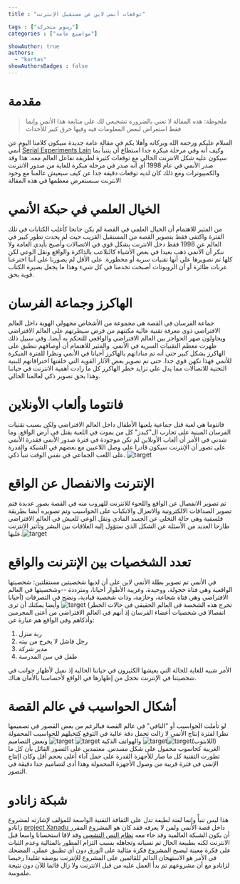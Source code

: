 ```yaml
---
title : "توقعات أنمي لاين عن مستقبل الإنترنت"

tags : ["رسوم متحركة"]
categories : ["مواضيع عامة"]

showAuthor: true
authors:
  - "kortas"
showAuthorsBadges : false 
---
```


# مقدمة
>ملحوظة: هذه المقالة لا تعني بالضرورة تشجيعي لك على متابعة هذا الأنمي وإنما فقط استعراض لبعض المعلومات فيه وفيها  حرق كبير للأحداث

السلام عليكم ورحمة الله وبركاته وأهلا بكم في مقالة عامة جديدة سيكون كلامنا اليوم عن أنمي [Serial Experiments Lain](https://en.wikipedia.org/wiki/Serial_Experiments_Lain) وكيف أنه وفي مرحلة مبكرة جدا استطاع أن يتنبأ بما سيكون عليه شكل الانترنت الحالي مع توقعات كثيرة لطريقة تفاعل العالم معه. هذا وقد صدر الأنمي في عام 1998 أي أنه صدر في مرحلة مبكرة للغاية من صدور الانترنت والكمبيوترات ومع ذلك كان لديه توقعات دقيقة جدا عن كيف سيعيش عالمنا مع وجود الانترنت سنستعرض معظمها في هذه المقالة

# الخيال العلمي في حبكة الأنمي
من المثير للاهتمام أن الخيال العلمي في القصة لم يكن جانحا كأغلب الكتابات في تلك الفترة واكتفى فقط بتصوير القصة من المستقبل القريب حيث لم يحدث تطور كبير في العالم عن 1998 فقط دخل الانترنت بشكل قوي في الاتصالات وأصبح بأيدي العامة ولا ننكر أن الأنمي ذهب بعيدا في بعض الأشياء كالتلاعب بالذاكرة والواقع ونقل الوعي لكن كلها تم تصويرها على أنها تقنيات سرية أو محظورة. على الأقل لم يصورنا على أننا اخترعنا عربات طائرة أو أن الروبوتات أصبحت تخدمنا في كل شيء وهذا ما يجعل بصيرة الكتاب قوية بحق.

# الهاكرز وجماعة الفرسان
جماعة الفرسان في القصة هي مجموعة من الأشخاص مجهولي الهوية داخل العالم الافتراضي ذوي معرفة تقنية عالية مكنتهم من فرض سيطرتهم على العالم الافتراضي ويحاولون صهر الحواجز بين العالم الافتراضي والواقعي للتحكم به أيضا. وفي سبيل ذلك ظهرت معظم التقنيات السرية في الأنمي. والمثير للاهتمام أن أوصافهم تنطبق على الهاكرز بشكل كبير حتى أنه تم مناداتهم بالهاكرز أحيانا في الأنمي ونظرا للفترة المبكرة للأنمي فهذا تكهن قوي جدا. حتى تم تصوير بعض الآثار القوية التي خلفتها اختراقاتهم للبنية التحتية للاتصالات مما يدل على تزايد خطر الهاكرز كل ما زادت أهمية الانترنت في حياتنا وهذا بحق تصوير ذكي لعالمنا الحالي.

# فانتوما وألعاب الأونلاين
فانتوما هي لعبة قتل جماعية يلعبها الأطفال داخل العالم الافتراضي ولكن بسبب تقنيات الفرسان المبنية على تجارب ال"كيدز" كل من يموت في اللعبة يقتل في أرض الواقع. وما شدني في الأمر أن ألعاب الأونلاين لم تكن موجودة في فترة صدور الأنمي فقدرة الأنمي على تصور أن الإنترنت سيكون قادرا على وصل اللاعبين مع بعضهم في الشبكة والقدرة على اللعب الجماعي في نفس الوقت تنبأ ذكي.
![target](img/phantoma.webp)

# الإنترنت والانفصال عن الواقع
تم تصوير الانفصال عن الواقع واللجوء للانترنت للهروب منه في القصة بصور عديدة فتم تصوير الصداقات الالكترونية والانعزال والانكباب على الحواسيب وتم تصويره أيضا بطريقة فلسفية وهي حالة التخلي عن الجسد المادي ونقل الوعي للعيش في العالم الافتراضي طارحا العديد من الأسئلة عن الشكل الذي ستؤول إليه العلاقات بين البشر وتأثير الانترنت عليها.![target](img/Yasuo_iwakura.jpg)
# تعدد الشخصيات بين الإنترنت والواقع
في الأنمي تم تصوير بطلة الأنمي لاين على أن لديها شخصيتين مستقلتين: شخصيتها الواقعية وهي فتاة خجولة، ووحيدة، وغريبة الأطوار أحيانا، ومترددة  --وشخصيتها في العالم الافتراضي وهي فتاة شجاعة، وحازمة، وذات شخصية قيادية، ونضج في التصرفات (أحيانا تخرج هذه الشخصة في العالم الحقيقي في حالات الخطر) ![target](img/lain.jpg) وأيضا يمكنك أن ترى انفصالا في شخصيات أعضاء الفرسان إذ أنهم في العالم الافتراضي من أعتى المجرمين وأذكاهم وفي الواقع هم عبارة عن:
1. ربة منزل
2. رجل فاشل لا يخرج من بيته
3. مدير شركة
4. طفل في سن المدرسة

الأمر شبيه للغاية للحالة التي يعيشها الكثيرون في حياتنا الحالية إذ نميل لأظهار جوانب في شخصيتنا في الإنترنت نخجل من إظهارها في الواقع لأحساسنا بالأمان هناك.


# أشكال الحواسيب في عالم القصة
لو تأملت الحواسيب أو "النافي" في عالم القصة فبالرغم من بعض القصور في تصميمها نظرا لفترة إنتاج الأنمي لا زالت تحمل دقة عالية في التوقع كتخيلهم للحواسيب المحمولة (اللابتوب)![target](img/navi3.jpg)![target](img/navi1.jpg)
 والهواتف الذكية ![target](img/navi4.jpg) ![target](img/navi2.jpg)
 وبعض التصاميم الغريبة كحاسوب محمول على شكل مسدس. معتمدين على التصور القائل بأن كل ما تطورت 
 التقنية كل ما صار للأجهزة القدرة على حمل آداء أعلى بحجم أقل وكان اإنتاج الإنمي في فترة قريبة من وصول الأجهزة المحمولة وهذا أدى لتصاميم جدا دقيقة في التصور.
 
# شبكة زانادو
هذا ليس تنبأً وإنما لفتة لطيفة تدل على الثقافة التقنية الواسعة للمؤلف لإشارته لمشروع زانادو [project Xanadu ](https://en.wikipedia.org/wiki/Project_Xanadu)  داخل قصة الأنمي ولمن لا يعرفه فقد كان هو المشروع المقرر أن يكون الشبكة العالمية وقد جاء معه [نظام النص التشعبي](https://en.wikipedia.org/wiki/Hypertext) وقد لاقا استحسانا واسعا قبل الانترنت لكنه بطبيعة الحال تم نسيانه وتجاهله بسبب التزام المطور بالمثالية وعدم الثبات على فكرة معينة ليصبح المشروع فكرة مثالية على الورق دون أي تطبيق عملي. المضحك في الأمر هو الاستهجان الدائم للقائمين على المشروع للإنترنت بوصفه تقليدا رخيصا لزانادو مع أن مشروعهم تم بدأ العمل عليه من قبل الانترنت ولا زال قائما للآن دون نتيجة ملموسة.
